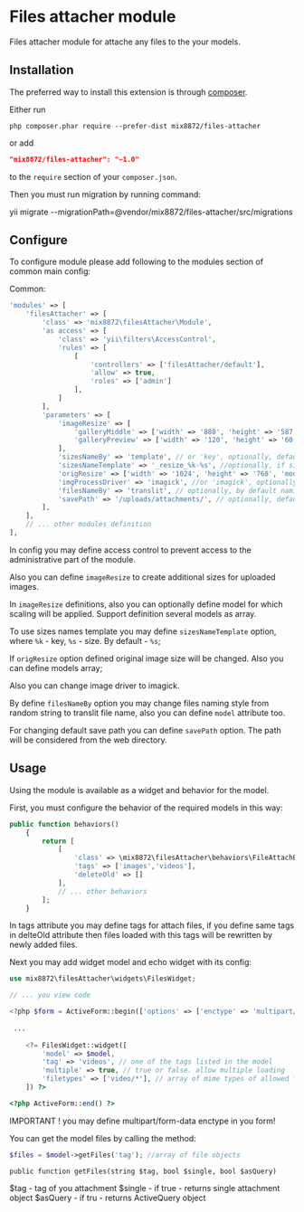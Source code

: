 Files attacher module
=================

Files attacher module for attache any files to the your models.

Installation
------------

The preferred way to install this extension is through [composer](http://getcomposer.org/download/).

Either run

```
php composer.phar require --prefer-dist mix8872/files-attacher
```

or add

```json
"mix8872/files-attacher": "~1.0"
```

to the `require` section of your `composer.json`.

Then you must run migration by running command:

yii migrate --migrationPath=@vendor/mix8872/files-attacher/src/migrations

Configure
----------

To configure module please add following to the modules section of common main config:

Common:

```php
'modules' => [
	'filesAttacher' => [
		'class' => 'mix8872\filesAttacher\Module',
		'as access' => [
			'class' => 'yii\filters\AccessControl',
			'rules' => [
				[
					'controllers' => ['filesAttacher/default'],
					'allow' => true,
					'roles' => ['admin']
				],
			]
		],
		'parameters' => [
            'imageResize' => [
                'galleryMiddle' => ['width' => '880', 'height' => '587', 'model' => ['common\modules\imageslider\models\ImageSlider']],
                'galleryPreview' => ['width' => '120', 'height' => '60', 'model' => ['common\modules\imageslider\models\ImageSlider']]
            ],
            'sizesNameBy' => 'template', // or 'key', optionally, default 'size'
            'sizesNameTemplate' => '_resize_%k-%s', //optionally, if sizesNameBy set to 'template'
            'origResize' => ['width' => '1024', 'height' => '768', 'model' => ['common\modules\imageslider\models\ImageSlider']], //optionally
            'imgProcessDriver' => 'imagick', //or 'imagick', optionally, default 'gd',
            'filesNameBy' => 'translit', // optionally, by default naming is random string
            'savePath' => '/uploads/attachments/', // optionally, default save path is '/uploads/attachments/'
        ],
	],
	// ... other modules definition
],
```
In config you may define access control to prevent access to the administrative part of the module.

Also you can define `imageResize` to create additional sizes for uploaded images.

In `imageResize` definitions, also you can optionally define model for which scaling will be applied. Support definition several models as array.

To use sizes names template you may define `sizesNameTemplate` option, where `%k` - key, `%s` - size. By default - `%s`;

If `origResize` option defined original image size will be changed. Also you can define models array;

Also you can change image driver to imagick.

By define `filesNameBy` option you may change files naming style from random string to translit file name, also you can define `model` attribute too.

For changing default save path you can define `savePath` option. The path will be considered from the web directory.

Usage
-----

Using the module is available as a widget and behavior for the model.

First, you must configure the behavior of the required models in this way:

```php
public function behaviors()
    {
        return [
            [
                'class' => \mix8872\filesAttacher\behaviors\FileAttachBehavior::class,
                'tags' => ['images','videos'],
                'deleteOld' => []
            ],
			// ... other behaviors
        ];
    }
```
In tags attribute you may define tags for attach files, if you define same tags in delteOld attribute then files loaded with this tags will be rewritten by newly added files.

Next you may add widget model and echo widget with its config:

```php
use mix8872\filesAttacher\widgets\FilesWidget;

// ... you view code

<?php $form = ActiveForm::begin(['options' => ['enctype' => 'multipart/form-data']]); // IMPORTANT ?>
 
 ...
 
	<?= FilesWidget::widget([
		'model' => $model,
		'tag' => 'videos', // one of the tags listed in the model
		'multiple' => true, // true or false. allow multiple loading
		'filetypes' => ['video/*'], // array of mime types of allowed files
	]) ?>

<?php ActiveForm::end() ?>
```

IMPORTANT ! you may define multipart/form-data enctype in you form!

You can get the model files by calling the method:
```php
$files = $model->getFiles('tag'); //array of file objects
```

`public function getFiles(string $tag, bool $single, bool $asQuery)`

$tag - tag of you attachment
$single - if true - returns single attachment object
$asQuery - if tru - returns ActiveQuery object


